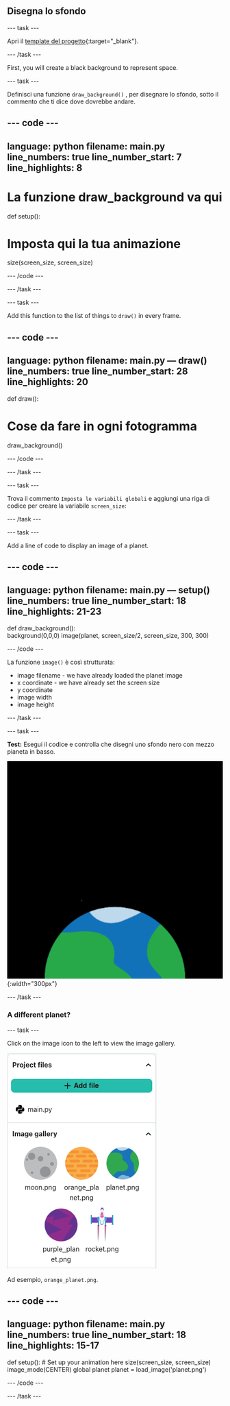 ## Disegna lo sfondo

--- task ---

Apri il [template del progetto](https://editor.raspberrypi.org/it-IT/projects/rocket-launch-starter){:target="_blank"}.

--- /task ---

First, you will create a black background to represent space.

--- task ---

Definisci una funzione `draw_background()` , per disegnare lo sfondo, sotto il commento che ti dice dove dovrebbe andare.

--- code ---
---
language: python filename: main.py line_numbers: true line_number_start: 7
line_highlights: 8
---

# La funzione draw_background va qui
def setup():   
# Imposta qui la tua animazione   
size(screen_size, screen_size)

--- /code ---

--- /task ---

--- task ---

Add this function to the list of things to `draw()` in every frame.

--- code ---
---
language: python filename: main.py — draw() line_numbers: true line_number_start: 28
line_highlights: 20
---

def draw():   
# Cose da fare in ogni fotogramma    
draw_background()

--- /code ---

--- /task ---

--- task ---

Trova il commento `Imposta le variabili globali` e aggiungi una riga di codice per creare la variabile `screen_size`:

--- /task ---



--- task ---

Add a line of code to display an image of a planet.

--- code ---
---
language: python filename: main.py — setup() line_numbers: true line_number_start: 18
line_highlights: 21-23
---
def draw_background():  
background(0,0,0) image(planet, screen_size/2, screen_size, 300, 300)

--- /code ---


La funzione `image()` è così strutturata:

- image filename - we have already loaded the planet image
- x coordinate - we have already set the screen size
- y coordinate
- image width
- image height

--- /task ---

--- task ---

**Test:** Esegui il codice e controlla che disegni uno sfondo nero con mezzo pianeta in basso.

![![Un pianeta su sfondo nero.](images/step_2.png){:width="300px"}](images/step_2.png){:width="300px"}

--- /task ---

### A different planet?

--- task ---

Click on the image icon to the left to view the image gallery.

![Choose a different planet](images/image_gallery.png)

Ad esempio, `orange_planet.png`.

--- code ---
---
language: python filename: main.py line_numbers: true line_number_start: 18
line_highlights: 15-17
---
def setup(): # Set up your animation here size(screen_size, screen_size) image_mode(CENTER) global planet planet = load_image('planet.png')

--- /code ---

--- /task ---

